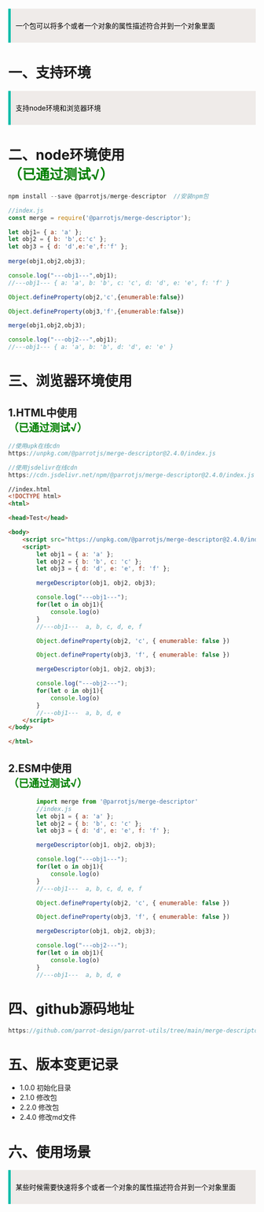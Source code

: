 <blockquote style='padding: 10px; font-size: 1em; margin: 1em 0px; color: rgb(0, 0, 0); border-left: 5px solid rgba(0,189,170,1); background: rgb(239, 235, 233);line-height:1.5;'>

一个包可以将多个或者一个对象的属性描述符合并到一个对象里面
    
</blockquote>

# 一、支持环境

<blockquote style='padding: 10px; font-size: 1em; margin: 1em 0px; color: rgb(0, 0, 0); border-left: 5px solid rgba(0,189,170,1); background: rgb(239, 235, 233);line-height:1.5;'>
 
支持node环境和浏览器环境
    
</blockquote>

# 二、node环境使用 <div style="color:green">（已通过测试√）</div>

```js
npm install --save @parrotjs/merge-descriptor  //安装npm包
```

```js
//index.js
const merge = require('@parrotjs/merge-descriptor');

let obj1= { a: 'a' };
let obj2 = { b: 'b',c:'c' };
let obj3 = { d: 'd',e:'e',f:'f' };
 
merge(obj1,obj2,obj3);

console.log("---obj1---",obj1);
//---obj1--- { a: 'a', b: 'b', c: 'c', d: 'd', e: 'e', f: 'f' }

Object.defineProperty(obj2,'c',{enumerable:false})

Object.defineProperty(obj3,'f',{enumerable:false})

merge(obj1,obj2,obj3);

console.log("---obj2---",obj1);
//---obj1--- { a: 'a', b: 'b', d: 'd', e: 'e' }

```

# 三、浏览器环境使用

## 1.HTML中使用 <div style="color:green">（已通过测试√）</div>

```js
//使用upk在线cdn
https://unpkg.com/@parrotjs/merge-descriptor@2.4.0/index.js
```


```js
//使用jsdelivr在线cdn
https://cdn.jsdelivr.net/npm/@parrotjs/merge-descriptor@2.4.0/index.js
```


```html
//index.html
<!DOCTYPE html>
<html>

<head>Test</head>

<body>
    <script src="https://unpkg.com/@parrotjs/merge-descriptor@2.4.0/index.js"></script>
    <script>
        let obj1 = { a: 'a' };
        let obj2 = { b: 'b', c: 'c' };
        let obj3 = { d: 'd', e: 'e', f: 'f' };

        mergeDescriptor(obj1, obj2, obj3);

        console.log("---obj1---");
        for(let o in obj1){
            console.log(o)
        }
        //---obj1---  a, b, c, d, e, f

        Object.defineProperty(obj2, 'c', { enumerable: false })

        Object.defineProperty(obj3, 'f', { enumerable: false })

        mergeDescriptor(obj1, obj2, obj3);

        console.log("---obj2---");
        for(let o in obj1){
            console.log(o)
        }
        //---obj1---  a, b, d, e
    </script>
</body>

</html>
``` 

## 2.ESM中使用<div style="color:green">（已通过测试√）</div>

```js
        import merge from '@parrotjs/merge-descriptor'
        //index.js
        let obj1 = { a: 'a' };
        let obj2 = { b: 'b', c: 'c' };
        let obj3 = { d: 'd', e: 'e', f: 'f' };

        mergeDescriptor(obj1, obj2, obj3);

        console.log("---obj1---");
        for(let o in obj1){
            console.log(o)
        }
        //---obj1---  a, b, c, d, e, f

        Object.defineProperty(obj2, 'c', { enumerable: false })

        Object.defineProperty(obj3, 'f', { enumerable: false })

        mergeDescriptor(obj1, obj2, obj3);

        console.log("---obj2---");
        for(let o in obj1){
            console.log(o)
        }
        //---obj1---  a, b, d, e
```

# 四、github源码地址

```js
https://github.com/parrot-design/parrot-utils/tree/main/merge-descriptor
```
# 五、版本变更记录

+ 1.0.0 初始化目录 
+ 2.1.0 修改包
+ 2.2.0 修改包
+ 2.4.0 修改md文件

# 六、使用场景

<blockquote style='padding: 10px; font-size: 1em; margin: 1em 0px; color: rgb(0, 0, 0); border-left: 5px solid rgba(0,189,170,1); background: rgb(239, 235, 233);line-height:1.5;'>

某些时候需要快速将多个或者一个对象的属性描述符合并到一个对象里面
    
</blockquote>

